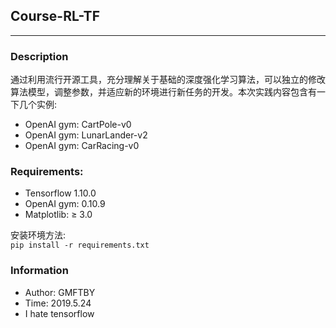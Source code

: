 ## Course-RL-TF
---

### Description
通过利用流行开源工具，充分理解关于基础的深度强化学习算法，可以独立的修改算法模型，调整参数，并适应新的环境进行新任务的开发。本次实践内容包含有一下几个实例:
* OpenAI gym: CartPole-v0
* OpenAI gym: LunarLander-v2
* OpenAI gym: CarRacing-v0

### Requirements:
* Tensorflow 1.10.0
* OpenAI gym: 0.10.9
* Matplotlib: $\geq$ 3.0

安装环境方法:  
```pip install -r requirements.txt```

### Information
* Author: GMFTBY
* Time: 2019.5.24
* I hate tensorflow